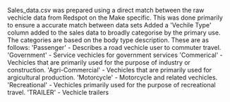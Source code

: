 Sales_data.csv was prepared using a direct match between the raw vechicle data from Redspot on the Make specific.  This was done primarily to ensure a accurate match between data sets
Added a 'Vechile Type' column added to the sales data to broadly categorise by the primary use.  The categories are based on the body type description.
These are as follows:
'Passenger' - Describes a road vechicle user to commuter travel.
'Government' - Service vechicles for government services
'Commerical' - Vechicles that are primarily used for the purpose of industry or construction.
'Agri-Commercial' - Vechicles that are primarily used for argicultural production.
'Motorcycle' - Motorcycle and related vechicles.
'Recreational' - Vechicles primarily used for the purpose of recreational travel.
'TRAILER' - Vechicle trailers
